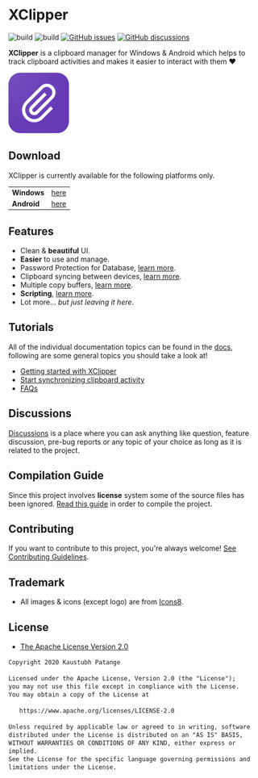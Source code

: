 # XClipper

![build](https://github.com/KaustubhPatange/XClipper/workflows/Windows%20CI/badge.svg)
![build](https://github.com/KaustubhPatange/XClipper/workflows/Android%20CI/badge.svg)
<a href="https://github.com/KaustubhPatange/XClipper/issues">![GitHub issues](https://img.shields.io/github/issues/KaustubhPatange/XClipper)</a>
<a href="https://github.com/KaustubhPatange/XClipper/discussions">![GitHub discussions](https://img.shields.io/github/discussions/KaustubhPatange/XClipper?color=%237289DA)</a>

**XClipper** is a clipboard manager for Windows & Android which helps to track clipboard activities and makes it easier to interact with them ❤️

<a href="https://kaustubhpatange.github.io/XClipper"><img width="120px" src="XClipper.Web/images/icon.png"/></a>

## Download

XClipper is currently available for the following platforms only.

|             |                                                    |
| ----------- | -------------------------------------------------- |
| **Windows** | [here](https://kaustubhpatange.github.io/XClipper) |
| **Android** | [here](/XClipper.Android)                          |

## Features

- Clean & **beautiful** UI.
- **Easier** to use and manage.
- Password Protection for Database, [learn more](https://kaustubhpatange.github.io/XClipper/docs/#/protect).
- Clipboard syncing between devices, [learn more](https://kaustubhpatange.github.io/XClipper/docs/#/sync).
- Multiple copy buffers, [learn more](https://kaustubhpatange.github.io/XClipper/docs/#/buffers).
- **Scripting**, [learn more](https://kaustubhpatange.github.io/XClipper/docs/#/scripting).
- Lot more... _but just leaving it here_.

## Tutorials

All of the individual documentation topics can be found in the [docs](https://kaustubhpatange.github.io/XClipper/docs), following are some general topics you should take a look at!

- [Getting started with XClipper](https://kaustubhpatange.github.io/XClipper/docs/#/introduction)
- [Start synchronizing clipboard activity](https://kaustubhpatange.github.io/XClipper/docs/#/sync)
- [FAQs](https://kaustubhpatange.github.io/XClipper/docs/#/faq)

## Discussions

[Discussions](https://github.com/KaustubhPatange/XClipper/discussions) is a place where you can ask anything like question, feature discussion, pre-bug reports or any topic of your choice as long as it is related to the project.

## Compilation Guide

Since this project involves **license** system some of the source files has been ignored. [Read this guide](https://kaustubhpatange.github.io/XClipper/docs/#/compile) in order to compile the project.

## Contributing

If you want to contribute to this project, you're always welcome! [See Contributing Guidelines](/CONTRIBUTING.md).

## Trademark

- All images & icons (except logo) are from [Icons8](https://icons8.com/).

## License

- [The Apache License Version 2.0](https://www.apache.org/licenses/LICENSE-2.0.txt)

```
Copyright 2020 Kaustubh Patange

Licensed under the Apache License, Version 2.0 (the "License");
you may not use this file except in compliance with the License.
You may obtain a copy of the License at

   https://www.apache.org/licenses/LICENSE-2.0

Unless required by applicable law or agreed to in writing, software
distributed under the License is distributed on an "AS IS" BASIS,
WITHOUT WARRANTIES OR CONDITIONS OF ANY KIND, either express or implied.
See the License for the specific language governing permissions and
limitations under the License.
```
